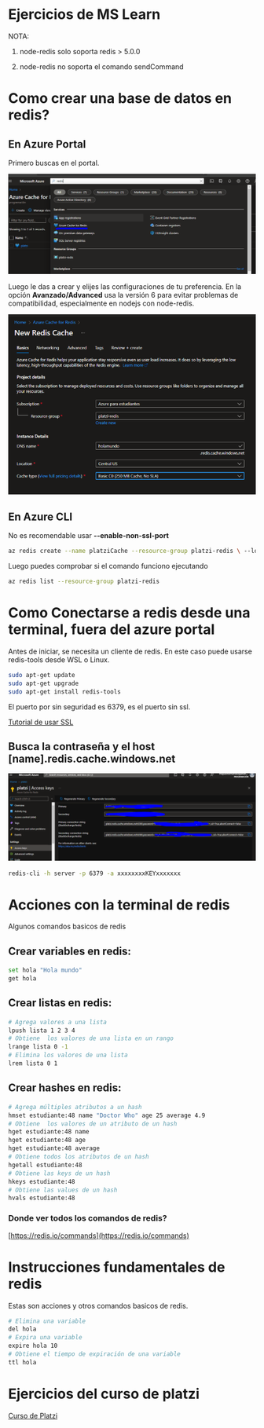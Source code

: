 # Ejercicios de MS Learn

NOTA:

1. node-redis solo soporta redis > 5.0.0

2. node-redis no soporta el comando sendCommand

# Como crear una base de datos en redis?

## En Azure Portal

Primero buscas en el portal. 

![Entras al portal y en el buscador elijes azure cache for redis](./img/search.PNG)

Luego le das a crear y elijes las configuraciones de tu preferencia. En la opción  **Avanzado/Advanced** usa la versión 6 para evitar problemas de compatibilidad, especialmente en nodejs con node-redis.

![Entras al portal y en el buscador elijes azure cache for redis](./img/review.PNG)


## En Azure CLI

No es recomendable usar **--enable-non-ssl-port**

```bash	
az redis create --name platziCache --resource-group platzi-redis \ --location southcentralus --sku Basic --vm-size C0 \ --enable-non-ssl-port --tags Company=Platzi

```

Luego puedes comprobar si el comando funciono ejecutando

```bash	
az redis list --resource-group platzi-redis
```

# Como Conectarse a redis desde una terminal, fuera del azure portal

Antes de iniciar, se necesita un cliente de redis. En este caso puede usarse redis-tools desde WSL o Linux.

```bash	
sudo apt-get update
sudo apt-get upgrade
sudo apt-get install redis-tools
```

El puerto por sin seguridad es 6379, es el puerto sin ssl.

[Tutorial de usar SSL](https://www.digitalocean.com/community/tutorials/how-to-connect-to-managed-redis-over-tls-with-stunnel-and-redis-cli)


## Busca la contraseña y el host [name].redis.cache.windows.net

![En la sección key vault puedes ver la conección](./img/connect.PNG)

```bash
redis-cli -h server -p 6379 -a xxxxxxxxKEYxxxxxxx
```

# Acciones con la terminal de redis

Algunos comandos basicos de redis

## Crear variables en redis:

```bash
set hola "Hola mundo"
get hola

```

## Crear listas en redis:

```bash
# Agrega valores a una lista
lpush lista 1 2 3 4
# Obtiene  los valores de una lista en un rango
lrange lista 0 -1
# Elimina los valores de una lista
lrem lista 0 1

```

## Crear hashes en redis:

```bash
# Agrega múltiples atributos a un hash
hmset estudiante:48 name "Doctor Who" age 25 average 4.9
# Obtiene  los valores de un atributo de un hash
hget estudiante:48 name
hget estudiante:48 age
hget estudiante:48 average
# Obtiene todos los atributos de un hash
hgetall estudiante:48
# Obtiene las keys de un hash
hkeys estudiante:48
# Obtiene las values de un hash
hvals estudiante:48
```
### Donde ver todos los comandos de redis?
[https://redis.io/commands](https://redis.io/commands)

# Instrucciones fundamentales de redis

Estas son acciones y otros comandos basicos de redis.

```bash	
# Elimina una variable
del hola
# Expira una variable
expire hola 10
# Obtiene el tiempo de expiración de una variable
ttl hola
```

# Ejercicios del curso de platzi

[Curso de Platzi](https://platzi.com/cursos/azure-redis-cache/)

